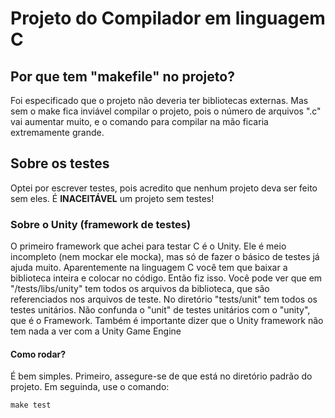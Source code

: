 # Projeto do Compilador em linguagem C

## Por que tem "makefile" no projeto?
Foi especificado que o projeto não deveria ter bibliotecas externas. Mas sem o make fica inviável compilar o projeto, pois o número de arquivos ".c" vai aumentar muito, e o comando para compilar na mão ficaria extremamente grande.


## Sobre os testes 
Optei por escrever testes, pois acredito que nenhum projeto deva ser feito sem eles. 
É **INACEITÁVEL** um projeto sem testes!

### Sobre o Unity (framework de testes)
O primeiro framework que achei para testar C é o Unity. Ele é meio incompleto (nem mockar ele mocka), mas só de fazer o básico de testes já ajuda muito.
Aparentemente na linguagem C você tem que baixar a biblioteca inteira e colocar no código. Então fiz isso. Você pode ver que em "/tests/libs/unity" tem todos os arquivos da biblioteca, que são referenciados nos arquivos de teste. No diretório "tests/unit" tem todos os testes unitários. Não confunda o "unit" de testes unitários com o "unity", que é o Framework. Também é importante dizer que o Unity framework não tem nada a ver com a Unity Game Engine

#### Como rodar?
É bem simples. Primeiro, assegure-se de que está no diretório padrão do projeto. Em seguinda, use o comando:

``` console
make test
````